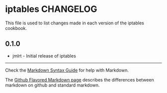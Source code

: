 iptables CHANGELOG
==================

This file is used to list changes made in each version of the iptables cookbook.

0.1.0
-----
- jmlrt - Initial release of iptables

- - -
Check the [Markdown Syntax Guide](http://daringfireball.net/projects/markdown/syntax) for help with Markdown.

The [Github Flavored Markdown page](http://github.github.com/github-flavored-markdown/) describes the differences between markdown on github and standard markdown.

